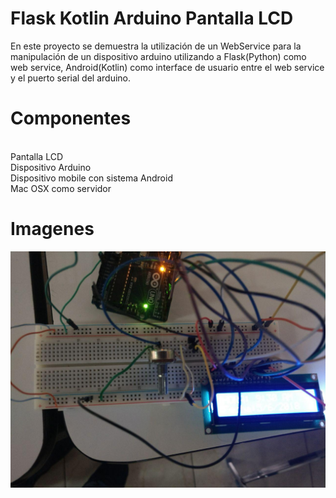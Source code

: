 # Flask Kotlin Arduino Pantalla LCD

En este proyecto se demuestra la utilización de un WebService para la manipulación 
de un dispositivo arduino utilizando a Flask(Python) como web service, Android(Kotlin)
como interface de usuario entre el web service y el puerto serial del arduino.

# Componentes

<br>Pantalla LCD
<br>Dispositivo Arduino
<br>Dispositivo mobile con sistema Android
<br>Mac OSX como servidor


# Imagenes

![Screenshot](photo_2018-06-05_10-11-53.jpg)
